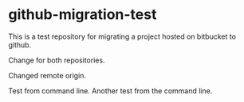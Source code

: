# github-migration-test

This is a test repository for migrating a project hosted on bitbucket to github.

Change for both repositories.

Changed remote origin.

Test from command line.
Another test from the command line.
